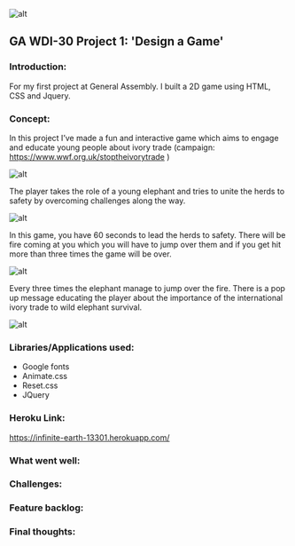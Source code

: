 
![alt](https://i.imgur.com/moGchyH.png)

## GA WDI-30 Project 1: 'Design a Game'

### Introduction: 

For my first project at General Assembly. I built a 2D game using HTML, CSS and Jquery. 

### Concept:

In this project I’ve made a fun and interactive game which aims to engage and educate young people about ivory trade (campaign: https://www.wwf.org.uk/stoptheivorytrade ) 

![alt](https://i.imgur.com/zucx5Ng.png)	 The player takes the role of a young elephant and tries to unite the herds to safety by overcoming challenges along the way. 
 
 ![alt](https://i.imgur.com/qrd4raW.png) 
 In this game, you have 60 seconds to lead the herds to safety. There will be fire coming at you which you will have to jump over them and if you get hit more than three times the game will be over. ![alt](https://i.imgur.com/GIEHFtU.png)	   Every three times the elephant  manage to jump over the  fire. There is a pop up message educating the player about the importance of the international ivory trade to wild elephant survival. 
   
 ![alt](https://i.imgur.com/6AToTn8.png)	

###  Libraries/Applications used:
* Google fonts
* Animate.css
* Reset.css
* JQuery

### Heroku Link:

https://infinite-earth-13301.herokuapp.com/

### What went well:


### Challenges:


### Feature backlog:


### Final thoughts:









 